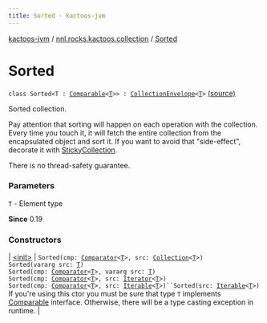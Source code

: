 ```yaml
---
title: Sorted - kactoos-jvm
---
```


[kactoos-jvm](../../index.html) / [nnl.rocks.kactoos.collection](../index.html) / [Sorted](./index.html)

# Sorted

`class Sorted<T : `[`Comparable`](https://kotlinlang.org/api/latest/jvm/stdlib/kotlin/-comparable/index.html)`<`[`T`](index.html#T)`>> : `[`CollectionEnvelope`](../-collection-envelope/index.html)`<`[`T`](index.html#T)`>` [(source)](https://github.com/neonailol/kactoos/blob/master/kactoos-jvm/src/main/kotlin/nnl/rocks/kactoos/collection/Sorted.kt#L22)

Sorted collection.

Pay attention that sorting will happen on each operation
with the collection. Every time you touch it, it will fetch the
entire collection from the encapsulated object and sort it. If you
want to avoid that "side-effect", decorate it with
[StickyCollection](../-sticky-collection/index.html).

There is no thread-safety guarantee.

### Parameters

`T` - Element type

**Since**
0.19

### Constructors

| [&lt;init&gt;](-init-.html) | `Sorted(cmp: `[`Comparator`](http://docs.oracle.com/javase/8/docs/api/java/util/Comparator.html)`<`[`T`](index.html#T)`>, src: `[`Collection`](https://kotlinlang.org/api/latest/jvm/stdlib/kotlin.collections/-collection/index.html)`<`[`T`](index.html#T)`>)`<br>`Sorted(vararg src: `[`T`](index.html#T)`)`<br>`Sorted(cmp: `[`Comparator`](http://docs.oracle.com/javase/8/docs/api/java/util/Comparator.html)`<`[`T`](index.html#T)`>, vararg src: `[`T`](index.html#T)`)`<br>`Sorted(cmp: `[`Comparator`](http://docs.oracle.com/javase/8/docs/api/java/util/Comparator.html)`<`[`T`](index.html#T)`>, src: `[`Iterator`](https://kotlinlang.org/api/latest/jvm/stdlib/kotlin.collections/-iterator/index.html)`<`[`T`](index.html#T)`>)`<br>`Sorted(cmp: `[`Comparator`](http://docs.oracle.com/javase/8/docs/api/java/util/Comparator.html)`<`[`T`](index.html#T)`>, src: `[`Iterable`](https://kotlinlang.org/api/latest/jvm/stdlib/kotlin.collections/-iterable/index.html)`<`[`T`](index.html#T)`>)``Sorted(src: `[`Iterable`](https://kotlinlang.org/api/latest/jvm/stdlib/kotlin.collections/-iterable/index.html)`<`[`T`](index.html#T)`>)`<br>If you're using this ctor you must be sure that type `T` implements [Comparable](https://kotlinlang.org/api/latest/jvm/stdlib/kotlin/-comparable/index.html) interface. Otherwise, there will be a type casting exception in runtime. |

